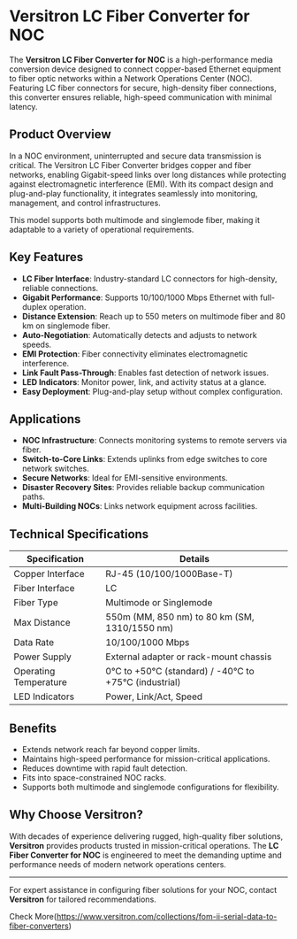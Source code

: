# Versitron LC Fiber Converter for NOC

The **Versitron LC Fiber Converter for NOC** is a high-performance media conversion device designed to connect copper-based Ethernet equipment to fiber optic networks within a Network Operations Center (NOC). Featuring LC fiber connectors for secure, high-density fiber connections, this converter ensures reliable, high-speed communication with minimal latency.

## Product Overview

In a NOC environment, uninterrupted and secure data transmission is critical. The Versitron LC Fiber Converter bridges copper and fiber networks, enabling Gigabit-speed links over long distances while protecting against electromagnetic interference (EMI). With its compact design and plug-and-play functionality, it integrates seamlessly into monitoring, management, and control infrastructures.

This model supports both multimode and singlemode fiber, making it adaptable to a variety of operational requirements.

## Key Features

- **LC Fiber Interface**: Industry-standard LC connectors for high-density, reliable connections.
- **Gigabit Performance**: Supports 10/100/1000 Mbps Ethernet with full-duplex operation.
- **Distance Extension**: Reach up to 550 meters on multimode fiber and 80 km on singlemode fiber.
- **Auto-Negotiation**: Automatically detects and adjusts to network speeds.
- **EMI Protection**: Fiber connectivity eliminates electromagnetic interference.
- **Link Fault Pass-Through**: Enables fast detection of network issues.
- **LED Indicators**: Monitor power, link, and activity status at a glance.
- **Easy Deployment**: Plug-and-play setup without complex configuration.

## Applications

- **NOC Infrastructure**: Connects monitoring systems to remote servers via fiber.
- **Switch-to-Core Links**: Extends uplinks from edge switches to core network switches.
- **Secure Networks**: Ideal for EMI-sensitive environments.
- **Disaster Recovery Sites**: Provides reliable backup communication paths.
- **Multi-Building NOCs**: Links network equipment across facilities.

## Technical Specifications

| Specification           | Details                                                  |
|-------------------------|----------------------------------------------------------|
| Copper Interface        | RJ-45 (10/100/1000Base-T)                                |
| Fiber Interface         | LC                                                       |
| Fiber Type              | Multimode or Singlemode                                  |
| Max Distance            | 550m (MM, 850 nm) to 80 km (SM, 1310/1550 nm)             |
| Data Rate               | 10/100/1000 Mbps                                         |
| Power Supply            | External adapter or rack-mount chassis                   |
| Operating Temperature   | 0°C to +50°C (standard) / -40°C to +75°C (industrial)    |
| LED Indicators          | Power, Link/Act, Speed                                  |

## Benefits

- Extends network reach far beyond copper limits.
- Maintains high-speed performance for mission-critical applications.
- Reduces downtime with rapid fault detection.
- Fits into space-constrained NOC racks.
- Supports both multimode and singlemode configurations for flexibility.

## Why Choose Versitron?

With decades of experience delivering rugged, high-quality fiber solutions, **Versitron** provides products trusted in mission-critical operations. The **LC Fiber Converter for NOC** is engineered to meet the demanding uptime and performance needs of modern network operations centers.

---

For expert assistance in configuring fiber solutions for your NOC, contact **Versitron** for tailored recommendations.


Check More(https://www.versitron.com/collections/fom-ii-serial-data-to-fiber-converters)
